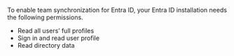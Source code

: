 To enable team synchronization for Entra ID, your Entra ID installation needs the following permissions.
- Read all users’ full profiles
- Sign in and read user profile
- Read directory data
